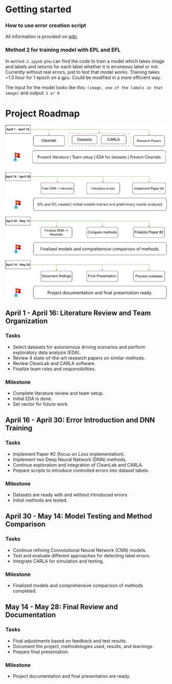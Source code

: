 # Getting started

### How to use error creation script

All information is provided on [wiki](https://mygit.th-deg.de/it28925/deep-learning/-/wikis/How-to-use-add_errors_script.py).

### Method 2 for training model with EPL and EFL

In `method-2.ipynb` you can find the code to train a model which takes image and labels and returns for each label whether it is erroneous label or not. Currently without real errors, just to test that model works. Training takes ~1.5 hour for 1 epoch on a gpu. Could be modified in a more efficient way.

The input for the model looks like this:
`(image, one of the labels in that image)`
and output:
`1 or 0`

# Project Roadmap

![Alt text](images/image.png)

## April 1 - April 16: Literature Review and Team Organization

### Tasks
- Select datasets for autonomous driving scenarios and perform exploratory data analysis (EDA).
- Review 4 state-of-the-art research papers on similar methods.
- Review CleanLab and CARLA software.
- Finalize team roles and responsibilities.

### Milestone
- Complete literature review and team setup.
- Initial EDA is done.
- Set vector for future work.

## April 16 - April 30: Error Introduction and DNN Training

### Tasks
- Implement Paper #2 (focus on Loss implementation).
- Implement two Deep Neural Network (DNN) methods.
- Continue exploration and integration of CleanLab and CARLA.
- Prepare scripts to introduce controlled errors into dataset labels.

### Milestone
- Datasets are ready with and without introduced errors.
- Initial methods are tested.

## April 30 - May 14: Model Testing and Method Comparison

### Tasks
- Continue refining Convolutional Neural Network (CNN) models.
- Test and evaluate different approaches for detecting label errors.
- Integrate CARLA for simulation and testing.

### Milestone
- Finalized models and comprehensive comparison of methods completed.

## May 14 - May 28: Final Review and Documentation

### Tasks
- Final adjustments based on feedback and test results.
- Document the project, methodologies used, results, and learnings.
- Prepare final presentation.

### Milestone
- Project documentation and final presentation are ready.
